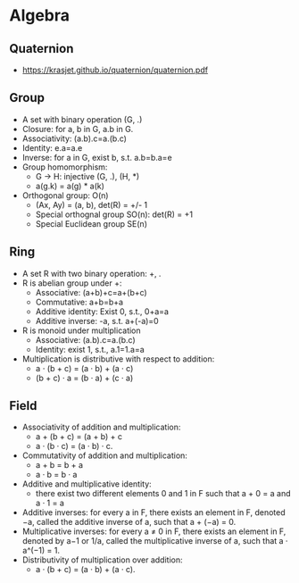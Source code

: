 # Algebra

## Quaternion
- https://krasjet.github.io/quaternion/quaternion.pdf

## Group
- A set with binary operation (G, .)
- Closure: for a, b in G, a.b in G.
- Associativity: (a.b).c=a.(b.c)
- Identity: e.a=a.e
- Inverse: for a in G, exist b, s.t. a.b=b.a=e
- Group homomorphism:
	- G -> H: injective (G, .), (H, \*)
	- a(g.k) = a(g) \* a(k)
- Orthogonal group: O(n)
	- (Ax, Ay) = (a, b), det(R) = +/- 1
	- Special orthognal group SO(n): det(R) = +1
	- Special Euclidean group SE(n)

## Ring
- A set R with two binary operation: +, .
- R is abelian group under +:
	- Associative: (a+b)+c=a+(b+c)
	- Commutative: a+b=b+a
	- Additive identity: Exist 0, s.t., 0+a=a
	- Additive inverse: -a, s.t. a+(-a)=0
- R is monoid under multiplication
	- Associative: (a.b).c=a.(b.c)
	- Identity: exist 1, s.t., a.1=1.a=a
- Multiplication is distributive with respect to addition:
	- a ⋅ (b + c) = (a · b) + (a · c)
	- (b + c) · a = (b · a) + (c · a) 

## Field
- Associativity of addition and multiplication:
	- a + (b + c) = (a + b) + c
	- a · (b · c) = (a · b) · c.
- Commutativity of addition and multiplication:
	- a + b = b + a
	- a · b = b · a
- Additive and multiplicative identity:
	- there exist two different elements 0 and 1 in F such that a + 0 = a and a · 1 = a
- Additive inverses: for every a in F, there exists an element in F, denoted −a, called the additive inverse of a, such that a + (−a) = 0.
- Multiplicative inverses: for every a ≠ 0 in F, there exists an element in F, denoted by a−1 or 1/a, called the multiplicative inverse of a, such that a · a^(−1) = 1.
- Distributivity of multiplication over addition:
	- a · (b + c) = (a · b) + (a · c).
